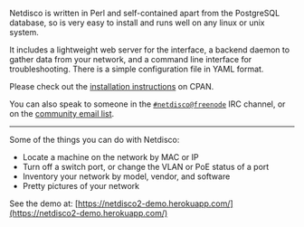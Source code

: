 Netdisco is written in Perl and self-contained apart from the PostgreSQL
database, so is very easy to install and runs well on any linux or unix
system.

It includes a lightweight web server for the interface, a backend daemon to
gather data from your network, and a command line interface for
troubleshooting. There is a simple configuration file in YAML format.

Please check out the [installation
instructions](https://metacpan.org/pod/App::Netdisco) on CPAN.

You can also speak to someone in the
[`#netdisco@freenode`](https://webchat.freenode.net/?randomnick=1&prompt=1&channels=%23netdisco)
IRC channel, or on the [community email
list](https://lists.sourceforge.net/lists/listinfo/netdisco-users).

---

Some of the things you can do with Netdisco:

* Locate a machine on the network by MAC or IP
* Turn off a switch port, or change the VLAN or PoE status of a port
* Inventory your network by model, vendor, and software
* Pretty pictures of your network

See the demo at:
[https://netdisco2-demo.herokuapp.com/](https://netdisco2-demo.herokuapp.com/)

